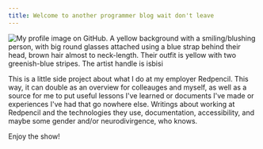 ```yaml
---
title: Welcome to another programmer blog wait don't leave
---
```


![My profile image on GitHub. A yellow background with a smiling/blushing person, with big round glasses attached using a blue strap behind their head, brown hair almost to neck-length. Their outfit is yellow with two greenish-blue stripes. The artist handle is isbisi](/assets/Dendy.jpg)

This is a little side project about what I do at my employer Redpencil.
This way, it can double as an overview for colleauges and myself, as well as a source for me to put useful lessons I've learned or documents I've made or experiences I've had that go nowhere else. Writings about working at Redpencil and the technologies they use, documentation, accessibility, and maybe some gender and/or neurodivirgence, who knows.

Enjoy the show!


